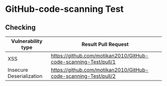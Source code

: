 # GitHub-code-scanning Test

## Checking

| Vulnerability type | Result Pull Request |
| - | - |
| XSS | https://github.com/motikan2010/GitHub-code-scanning-Test/pull/1 |
| Insecure Deserialization | https://github.com/motikan2010/GitHub-code-scanning-Test/pull/2 |
